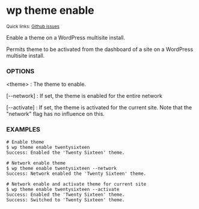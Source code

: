 # wp theme enable

<small>Quick links: <a href="https://github.com/issues?q=is%3Aopen+label%3Acommand%3Atheme-enable+sort%3Aupdated-desc+org%3Awp-cli">Github issues</a></small>

Enable a theme on a WordPress multisite install.

Permits theme to be activated from the dashboard of a site on a WordPress
multisite install.

### OPTIONS

&lt;theme&gt;
: The theme to enable.

[\--network]
: If set, the theme is enabled for the entire network

[\--activate]
: If set, the theme is activated for the current site. Note that
the "network" flag has no influence on this.

### EXAMPLES

    # Enable theme
    $ wp theme enable twentysixteen
    Success: Enabled the 'Twenty Sixteen' theme.

    # Network enable theme
    $ wp theme enable twentysixteen --network
    Success: Network enabled the 'Twenty Sixteen' theme.

    # Network enable and activate theme for current site
    $ wp theme enable twentysixteen --activate
    Success: Enabled the 'Twenty Sixteen' theme.
    Success: Switched to 'Twenty Sixteen' theme.


